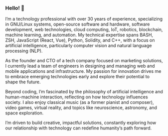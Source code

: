 ### Hello! 👋

I’m a technology professional with over 30 years of experience, specializing in GNU/Linux systems, open-source software and hardware, software development, web technologies, cloud computing, IoT, robotics, blockchain, machine learning, and automation. My technical expertise spans BASH, ZSH, JavaScript (React, Vue), Python, Solidity, and C++, with a focus on artificial intelligence, particularly computer vision and natural language processing (NLP).

As the founder and CTO of a tech company focused on marketing solutions, I currently lead a team of engineers in designing and managing web and mobile applications and infrastructure. My passion for innovation drives me to embrace emerging technologies early and explore their potential to shape the future.

Beyond coding, I’m fascinated by the philosophy of artificial intelligence and human-machine interaction, reflecting on how technology influences society. I also enjoy classical music (as a former pianist and composer), video games, virtual reality, and topics like neuroscience, astronomy, and space exploration.

I’m driven to build creative, impactful solutions, constantly exploring how our relationship with technology can redefine humanity’s path forward.
